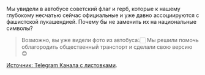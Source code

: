 Мы увидели в автобусе советский флаг и герб, которые к нашему глубокому несчатью сейчас официальные и уже давно ассоциируются с фашистской лукашендией. Почему бы не заменить их на национальные символы?

>Возможно, вы уже видели фото из автобуса👆🏻
>Мы решили помочь облагородить общественный транспорт и сделали свою версию 😊

[Источник: Telegram Канала с листовками](https://t.me/listovki_97/1020).
